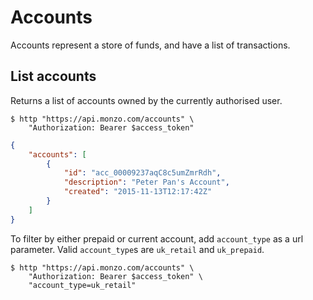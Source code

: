 # Accounts

Accounts represent a store of funds, and have a list of transactions.

## List accounts

Returns a list of accounts owned by the currently authorised user.

```shell
$ http "https://api.monzo.com/accounts" \
    "Authorization: Bearer $access_token"
```

```json
{
    "accounts": [
        {
            "id": "acc_00009237aqC8c5umZmrRdh",
            "description": "Peter Pan's Account",
            "created": "2015-11-13T12:17:42Z"
        }
    ]
}
```

To filter by either prepaid or current account, add `account_type` as a url parameter.
Valid `account_type`s are `uk_retail` and `uk_prepaid`.

```shell
$ http "https://api.monzo.com/accounts" \
    "Authorization: Bearer $access_token" \
    "account_type=uk_retail"
```
